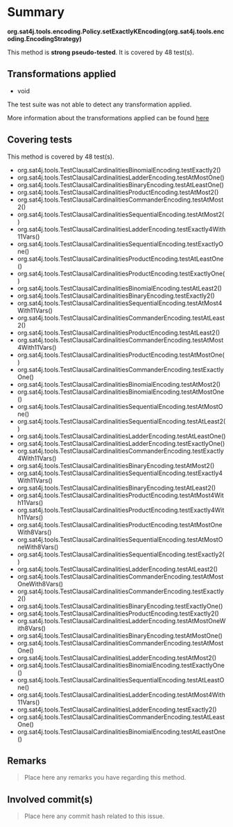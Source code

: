 # Summary
**org.sat4j.tools.encoding.Policy.setExactlyKEncoding(org.sat4j.tools.encoding.EncodingStrategy)**

This method is **strong pseudo-tested**.
It is covered by 48 test(s). 


## Transformations applied

- void


The test suite was not able to detect any transformation applied.

More information about the transformations applied can be found [here](https://github.com/STAMP-project/pitest-descartes)

## Covering tests
This method is covered by 48 test(s).
* org.sat4j.tools.TestClausalCardinalitiesBinomialEncoding.testExactly2()
* org.sat4j.tools.TestClausalCardinalitiesLadderEncoding.testAtMostOne()
* org.sat4j.tools.TestClausalCardinalitiesBinaryEncoding.testAtLeastOne()
* org.sat4j.tools.TestClausalCardinalitiesProductEncoding.testAtMost2()
* org.sat4j.tools.TestClausalCardinalitiesCommanderEncoding.testAtMost2()
* org.sat4j.tools.TestClausalCardinalitiesSequentialEncoding.testAtMost2()
* org.sat4j.tools.TestClausalCardinalitiesLadderEncoding.testExactly4With11Vars()
* org.sat4j.tools.TestClausalCardinalitiesSequentialEncoding.testExactlyOne()
* org.sat4j.tools.TestClausalCardinalitiesProductEncoding.testAtLeastOne()
* org.sat4j.tools.TestClausalCardinalitiesProductEncoding.testExactlyOne()
* org.sat4j.tools.TestClausalCardinalitiesBinomialEncoding.testAtLeast2()
* org.sat4j.tools.TestClausalCardinalitiesBinaryEncoding.testExactly2()
* org.sat4j.tools.TestClausalCardinalitiesSequentialEncoding.testAtMost4With11Vars()
* org.sat4j.tools.TestClausalCardinalitiesCommanderEncoding.testAtLeast2()
* org.sat4j.tools.TestClausalCardinalitiesProductEncoding.testAtLeast2()
* org.sat4j.tools.TestClausalCardinalitiesCommanderEncoding.testAtMost4With11Vars()
* org.sat4j.tools.TestClausalCardinalitiesProductEncoding.testAtMostOne()
* org.sat4j.tools.TestClausalCardinalitiesCommanderEncoding.testExactlyOne()
* org.sat4j.tools.TestClausalCardinalitiesBinomialEncoding.testAtMost2()
* org.sat4j.tools.TestClausalCardinalitiesBinomialEncoding.testAtMostOne()
* org.sat4j.tools.TestClausalCardinalitiesSequentialEncoding.testAtMostOne()
* org.sat4j.tools.TestClausalCardinalitiesSequentialEncoding.testAtLeast2()
* org.sat4j.tools.TestClausalCardinalitiesLadderEncoding.testAtLeastOne()
* org.sat4j.tools.TestClausalCardinalitiesLadderEncoding.testExactlyOne()
* org.sat4j.tools.TestClausalCardinalitiesCommanderEncoding.testExactly4With11Vars()
* org.sat4j.tools.TestClausalCardinalitiesBinaryEncoding.testAtMost2()
* org.sat4j.tools.TestClausalCardinalitiesSequentialEncoding.testExactly4With11Vars()
* org.sat4j.tools.TestClausalCardinalitiesBinaryEncoding.testAtLeast2()
* org.sat4j.tools.TestClausalCardinalitiesProductEncoding.testAtMost4With11Vars()
* org.sat4j.tools.TestClausalCardinalitiesProductEncoding.testExactly4With11Vars()
* org.sat4j.tools.TestClausalCardinalitiesProductEncoding.testAtMostOneWith8Vars()
* org.sat4j.tools.TestClausalCardinalitiesSequentialEncoding.testAtMostOneWith8Vars()
* org.sat4j.tools.TestClausalCardinalitiesSequentialEncoding.testExactly2()
* org.sat4j.tools.TestClausalCardinalitiesLadderEncoding.testAtLeast2()
* org.sat4j.tools.TestClausalCardinalitiesCommanderEncoding.testAtMostOneWith8Vars()
* org.sat4j.tools.TestClausalCardinalitiesCommanderEncoding.testExactly2()
* org.sat4j.tools.TestClausalCardinalitiesBinaryEncoding.testExactlyOne()
* org.sat4j.tools.TestClausalCardinalitiesProductEncoding.testExactly2()
* org.sat4j.tools.TestClausalCardinalitiesLadderEncoding.testAtMostOneWith8Vars()
* org.sat4j.tools.TestClausalCardinalitiesBinaryEncoding.testAtMostOne()
* org.sat4j.tools.TestClausalCardinalitiesCommanderEncoding.testAtMostOne()
* org.sat4j.tools.TestClausalCardinalitiesLadderEncoding.testAtMost2()
* org.sat4j.tools.TestClausalCardinalitiesBinomialEncoding.testExactlyOne()
* org.sat4j.tools.TestClausalCardinalitiesSequentialEncoding.testAtLeastOne()
* org.sat4j.tools.TestClausalCardinalitiesLadderEncoding.testAtMost4With11Vars()
* org.sat4j.tools.TestClausalCardinalitiesLadderEncoding.testExactly2()
* org.sat4j.tools.TestClausalCardinalitiesCommanderEncoding.testAtLeastOne()
* org.sat4j.tools.TestClausalCardinalitiesBinomialEncoding.testAtLeastOne()


## Remarks
> Place here any remarks you have regarding this method.

## Involved commit(s)

> Place here any commit hash related to this issue.

